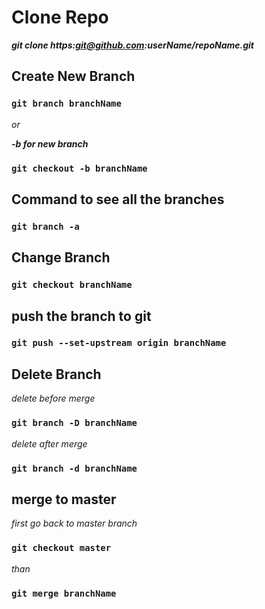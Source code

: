 # Clone Repo

**_git clone https:git@github.com:userName/repoName.git_**

## Create New Branch

### `git branch branchName`

_or_

**_-b for new branch_**

### `git checkout -b branchName`

## Command to see all the branches

### `git branch -a`

## Change Branch

### `git checkout branchName`

## push the branch to git

### `git push --set-upstream origin branchName`

## Delete Branch

_delete before merge_

### `git branch -D branchName`

_delete after merge_

### `git branch -d branchName`

## merge to master

_first go back to master branch_

### `git checkout master`

_than_

### `git merge branchName`
